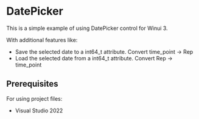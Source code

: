 # DatePicker
This is a simple example of using DatePicker control for Winui 3.

With additional features like:
- Save the selected date to a int64_t attribute. Convert time_point -> Rep
- Load the selected date from a int64_t attribute. Convert Rep -> time_point

## Prerequisites
For using project files:
- Visual Studio 2022
